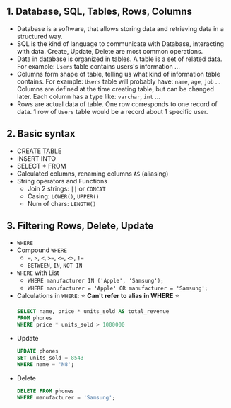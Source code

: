 ## 1. Database, SQL, Tables, Rows, Columns
- Database is a software, that allows storing data and retrieving data in a structured way.
- SQL is the kind of language to communicate with Database, interacting with data. Create, Update, Delete are most common operations.
- Data in database is organized in tables. A table is a set of related data. For example: `Users` table contains users's information ...
- Columns form shape of table, telling us what kind of information table contains. For example: `Users` table will probably have: `name`, `age`, `job` ... Columns are defined at the time creating table, but can be changed later. Each column has a type like: `varchar`, `int` ...
- Rows are actual data of table. One row corresponds to one record of data. 1 row of `Users` table would be a record about 1 specific user. 

## 2. Basic syntax
- CREATE TABLE
- INSERT INTO
- SELECT * FROM
- Calculated columns, renaming columns `AS` (aliasing)
- String operators and Functions
    - Join 2 strings: `||` or `CONCAT`
    - Casing: `LOWER()`, `UPPER()`
    - Num of chars: `LENGTH()`

## 3. Filtering Rows, Delete, Update
- `WHERE`
- Compound `WHERE`
    - `=`, `>`, `<`, `>=`, `<=`, `<>`, `!=`
    - `BETWEEN`, `IN`, `NOT IN`
- `WHERE` with List
    - `WHERE manufacturer IN ('Apple', 'Samsung');`
    - `WHERE manufacturer = 'Apple' OR manufacturer = 'Samsung';`
- Calculations in `WHERE`: :star: __Can't refer to alias in WHERE__ :star:
  ```sql
  SELECT name, price * units_sold AS total_revenue 
  FROM phones 
  WHERE price * units_sold > 1000000
  ```
- Update
  ```sql
  UPDATE phones
  SET units_sold = 8543
  WHERE name = 'N8';
  ```
- Delete
  ```sql
  DELETE FROM phones 
  WHERE manufacturer = 'Samsung';
  ```
